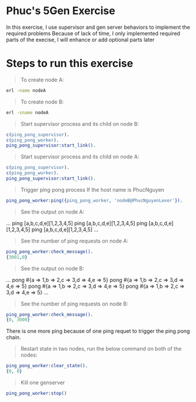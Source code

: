 # Phuc's 5Gen Exercise

In this exercise, I use supervisor and gen server behaviors to implement the required problems
Because of lack of time, I only implemented required parts of the execise, I will enhance or add optional parts later

# Steps to run this exercise

> To create node A:

```bash
erl -name nodeA
```

> To create node B:

```bash
erl -sname nodeA
```

> Start supervisor process and its child on node B:

```erlang
c(ping_pong_supervisor).
c(ping_pong_worker).
ping_pong_supervisor:start_link().
```

> Start supervisor process and its child on node A:

```erlang
c(ping_pong_supervisor).
c(ping_pong_worker).
ping_pong_supervisor:start_link().
```

> Trigger ping pong process
If the host name is PhucNguyen

```erlang
ping_pong_worker:ping({ping_pong_worker, 'nodeB@PhucNguyenLexer'}).
```

> See the output on node A:

...
ping [a,b,c,d,e][1,2,3,4,5]
ping [a,b,c,d,e][1,2,3,4,5]
ping [a,b,c,d,e][1,2,3,4,5]
ping [a,b,c,d,e][1,2,3,4,5]
...

> See the number of ping requests on node A:

```erlang
ping_pong_worker:check_message().
{3001,0}
```

> See the output on node B:

...
pong #{a => 1,b => 2,c => 3,d => 4,e => 5}
pong #{a => 1,b => 2,c => 3,d => 4,e => 5}
pong #{a => 1,b => 2,c => 3,d => 4,e => 5}
pong #{a => 1,b => 2,c => 3,d => 4,e => 5}
...

> See the number of ping requests on node B:

```erlang
ping_pong_worker:check_message().
{0, 3000}
```

There is one more ping because of one ping requet to trigger the ping pong chain.

> Restart state in two nodes, run the below command on both of the nodes:

```erlang
ping_pong_worker:clear_state().
{0, 0}
```

> Kill one genserver

```erlang
ping_pong_worker:stop()
```
